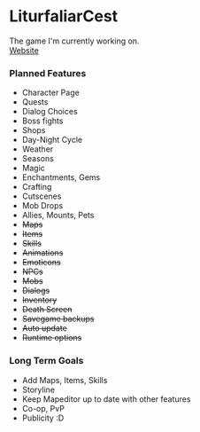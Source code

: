 # LiturfaliarCest #


The game I'm currently working on.  
[Website](http://liturfaliar.dakror.de "Website")
  
### Planned Features ###
- Character Page
- Quests
- Dialog Choices
- Boss fights
- Shops
- Day-Night Cycle
- Weather
- Seasons
- Magic
- Enchantments, Gems
- Crafting
- Cutscenes
- Mob Drops
- Allies, Mounts, Pets
- ~~Maps~~
- ~~Items~~
- ~~Skills~~
- ~~Animations~~
- ~~Emoticons~~
- ~~NPCs~~
- ~~Mobs~~
- ~~Dialogs~~
- ~~Inventory~~
- ~~Death Screen~~
- ~~Savegame backups~~
- ~~Auto update~~
- ~~Runtime options~~

### Long Term Goals ###
- Add Maps, Items, Skills
- Storyline
- Keep Mapeditor up to date with other features
- Co-op, PvP
- Publicity :D
